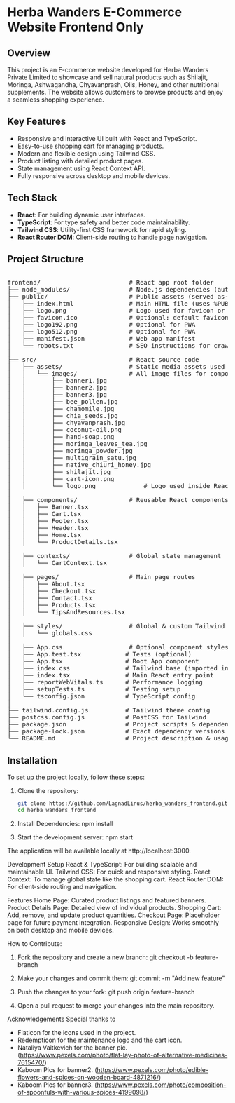 # Herba Wanders E-Commerce Website Frontend Only

## Overview

This project is an E-commerce website developed for Herba Wanders Private Limited to showcase and sell natural products such as Shilajit, Moringa, Ashwagandha, Chyavanprash, Oils, Honey, and other nutritional supplements. The website allows customers to browse products and enjoy a seamless shopping experience.

## Key Features

- Responsive and interactive UI built with React and TypeScript.
- Easy-to-use shopping cart for managing products.
- Modern and flexible design using Tailwind CSS.
- Product listing with detailed product pages.
- State management using React Context API.
- Fully responsive across desktop and mobile devices.

## Tech Stack

- **React**: For building dynamic user interfaces.
- **TypeScript**: For type safety and better code maintainability.
- **Tailwind CSS**: Utility-first CSS framework for rapid styling.
- **React Router DOM**: Client-side routing to handle page navigation.

## Project Structure

<pre>

frontend/                        # React app root folder
├── node_modules/                # Node.js dependencies (auto-generated)
├── public/                      # Public assets (served as-is, no bundling)
│   ├── index.html               # Main HTML file (uses %PUBLIC_URL%)
│   ├── logo.png                 # Logo used for favicon or other static access
│   ├── favicon.ico              # Optional: default favicon (can replace with logo.png)
│   ├── logo192.png              # Optional for PWA
│   ├── logo512.png              # Optional for PWA
│   ├── manifest.json            # Web app manifest
│   └── robots.txt               # SEO instructions for crawlers
│
├── src/                         # React source code
│   ├── assets/                  # Static media assets used inside React
│   │   └── images/              # All image files for components/pages
│   │       ├── banner1.jpg
│   │       ├── banner2.jpg
│   │       ├── banner3.jpg
│   │       ├── bee_pollen.jpg
│   │       ├── chamomile.jpg
│   │       ├── chia_seeds.jpg
│   │       ├── chyavanprash.jpg
│   │       ├── coconut-oil.png
│   │       ├── hand-soap.png
│   │       ├── moringa_leaves_tea.jpg
│   │       ├── moringa_powder.jpg
│   │       ├── multigrain_satu.jpg
│   │       ├── native_chiuri_honey.jpg
│   │       ├── shilajit.jpg
│   │       ├── cart-icon.png
│   │       └── logo.png             # Logo used inside React components
│
│   ├── components/              # Reusable React components
│   │   ├── Banner.tsx
│   │   ├── Cart.tsx
│   │   ├── Footer.tsx
│   │   ├── Header.tsx
│   │   ├── Home.tsx
│   │   └── ProductDetails.tsx
│
│   ├── contexts/                # Global state management
│   │   └── CartContext.tsx
│
│   ├── pages/                   # Main page routes
│   │   ├── About.tsx
│   │   ├── Checkout.tsx
│   │   ├── Contact.tsx
│   │   ├── Products.tsx
│   │   └── TipsAndResources.tsx
│
│   ├── styles/                  # Global & custom Tailwind styles
│   │   └── globals.css
│
│   ├── App.css                  # Optional component styles
│   ├── App.test.tsx            # Tests (optional)
│   ├── App.tsx                 # Root App component
│   ├── index.css               # Tailwind base (imported in index.tsx)
│   ├── index.tsx               # Main React entry point
│   ├── reportWebVitals.ts      # Performance logging
│   ├── setupTests.ts           # Testing setup
│   └── tsconfig.json           # TypeScript config
│
├── tailwind.config.js          # Tailwind theme config
├── postcss.config.js           # PostCSS for Tailwind
├── package.json                # Project scripts & dependencies
├── package-lock.json           # Exact dependency versions
└── README.md                   # Project description & usage
</pre>



## Installation

To set up the project locally, follow these steps:

1. Clone the repository:

   ```bash
   git clone https://github.com/LagnadLinus/herba_wanders_frontend.git
   cd herba_wanders_frontend


2. Install Dependencies:
    npm install

3. Start the development server:
    npm start

The application will be available locally at http://localhost:3000.


Development Setup
React & TypeScript: For building scalable and maintainable UI.
Tailwind CSS: For quick and responsive styling.
React Context: To manage global state like the shopping cart.
React Router DOM: For client-side routing and navigation.


Features
Home Page: Curated product listings and featured banners.
Product Details Page: Detailed view of individual products.
Shopping Cart: Add, remove, and update product quantities.
Checkout Page: Placeholder page for future payment integration.
Responsive Design: Works smoothly on both desktop and mobile devices.


How to Contribute:

1. Fork the repository and create a new branch:
git checkout -b feature-branch

2. Make your changes and commit them:
git commit -m "Add new feature"

3. Push the changes to your fork:
git push origin feature-branch

4. Open a pull request to merge your changes into the main repository.


Acknowledgements
Special thanks to 
- Flaticon for the icons used in the project. 
- Redempticon for the maintenance logo and the cart icon. 
- Nataliya Vaitkevich for the banner pic. (https://www.pexels.com/photo/flat-lay-photo-of-alternative-medicines-7615470/)
- Kaboom Pics for banner2. (https://www.pexels.com/photo/edible-flowers-and-spices-on-wooden-board-4871216/)
- Kaboom Pics for banner3. (https://www.pexels.com/photo/composition-of-spoonfuls-with-various-spices-4199098/)
